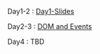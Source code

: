 Day1-2 : [Day1-Slides](http://slides.mydemos.dk/js1_sem3/js.html)

Day2-3 :  [DOM and Events](https://efif.sharepoint.com/sites/cph/Lyngby/_layouts/15/guestaccess.aspx?guestaccesstoken=pPmVl8LEButMq4uEWPLlyahEodKm8ilMATRjkk683mk%3d&docid=2_0a694a625869141178b2202da59094f0e&rev=1)

Day4   : TBD
